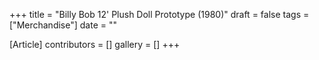 +++
title = "Billy Bob 12' Plush Doll Prototype (1980)"
draft = false
tags = ["Merchandise"]
date = ""

[Article]
contributors = []
gallery = []
+++